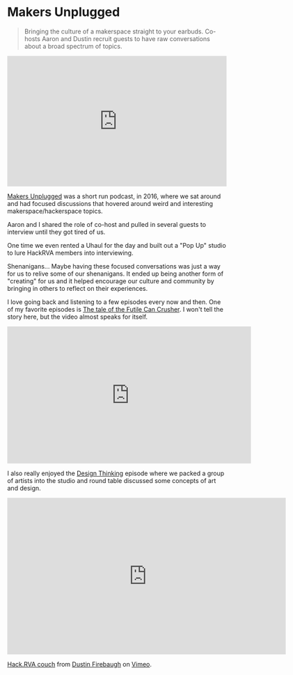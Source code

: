 # Makers Unplugged

> Bringing the culture of a makerspace straight to your earbuds. Co-hosts Aaron and Dustin recruit guests to have raw conversations about a broad spectrum of topics.

<iframe width="100%" height="300" scrolling="no" frameborder="no" allow="autoplay" src="https://w.soundcloud.com/player/?url=https%3A//api.soundcloud.com/users/251838551&color=%23ff5500&auto_play=false&hide_related=false&show_comments=true&show_user=true&show_reposts=false&show_teaser=true&visual=true"></iframe>

[Makers Unplugged](https://podcasts.apple.com/gb/podcast/makers-unplugged/id1176260934) was a short run podcast, in 2016, where we sat around and had focused discussions that hovered around weird and interesting makerspace/hackerspace topics.

Aaron and I shared the role of co-host and pulled in several guests to interview until they got tired of us.

One time we even rented a Uhaul for the day and built out a "Pop Up" studio to lure HackRVA members into interviewing.

Shenanigans... Maybe having these focused conversations was just a way for us to relive some of our shenanigans. It ended up being another form of "creating" for us and it helped encourage our culture and community by bringing in others to reflect on their experiences.

I love going back and listening to a few episodes every now and then. One of my favorite episodes is [The tale of the Futile Can Crusher](https://podcasts.apple.com/gb/podcast/2-the-tale-of-the-futile-can-crusher-project-episode/id1176260934?i=1000378158476). I won't tell the story here, but the video almost speaks for itself.

<iframe width="560" height="315" src="https://www.youtube.com/embed/Rl169rfFPL8" frameborder="0" allow="accelerometer; autoplay; encrypted-media; gyroscope; picture-in-picture" allowfullscreen></iframe>

I also really enjoyed the [Design Thinking](https://podcasts.apple.com/gb/podcast/9-design-thinking-topic-episode/id1176260934?i=1000382340578) episode where we packed a group of artists into the studio and round table discussed some concepts of art and design.

<iframe src="https://player.vimeo.com/video/78443162" width="640" height="360" frameborder="0" allow="autoplay; fullscreen" allowfullscreen></iframe>
<p><a href="https://vimeo.com/78443162">Hack.RVA couch</a> from <a href="https://vimeo.com/user3558159">Dustin Firebaugh</a> on <a href="https://vimeo.com">Vimeo</a>.</p>

